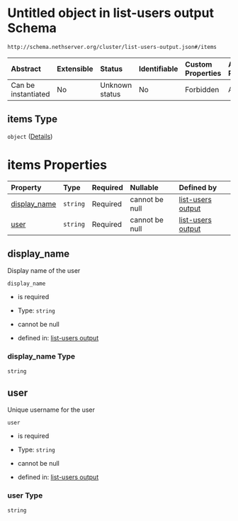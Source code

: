 # Untitled object in list-users output Schema

```txt
http://schema.nethserver.org/cluster/list-users-output.json#/items
```



| Abstract            | Extensible | Status         | Identifiable | Custom Properties | Additional Properties | Access Restrictions | Defined In                                                                        |
| :------------------ | :--------- | :------------- | :----------- | :---------------- | :-------------------- | :------------------ | :-------------------------------------------------------------------------------- |
| Can be instantiated | No         | Unknown status | No           | Forbidden         | Allowed               | none                | [list-users-output.json\*](cluster/list-users-output.json "open original schema") |

## items Type

`object` ([Details](list-users-output-items.md))

# items Properties

| Property                       | Type     | Required | Nullable       | Defined by                                                                                                                                                           |
| :----------------------------- | :------- | :------- | :------------- | :------------------------------------------------------------------------------------------------------------------------------------------------------------------- |
| [display\_name](#display_name) | `string` | Required | cannot be null | [list-users output](list-users-output-items-properties-display_name.md "http://schema.nethserver.org/cluster/list-users-output.json#/items/properties/display_name") |
| [user](#user)                  | `string` | Required | cannot be null | [list-users output](list-users-output-items-properties-user.md "http://schema.nethserver.org/cluster/list-users-output.json#/items/properties/user")                 |

## display\_name

Display name of the user

`display_name`

*   is required

*   Type: `string`

*   cannot be null

*   defined in: [list-users output](list-users-output-items-properties-display_name.md "http://schema.nethserver.org/cluster/list-users-output.json#/items/properties/display_name")

### display\_name Type

`string`

## user

Unique username for the user

`user`

*   is required

*   Type: `string`

*   cannot be null

*   defined in: [list-users output](list-users-output-items-properties-user.md "http://schema.nethserver.org/cluster/list-users-output.json#/items/properties/user")

### user Type

`string`
